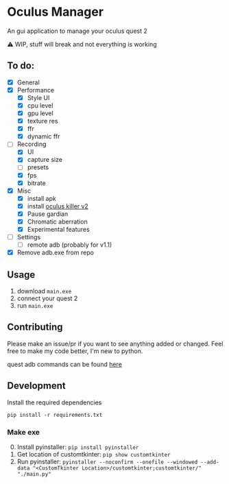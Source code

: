 # Oculus Manager
An gui application to manage your oculus quest 2

⚠️ WIP, stuff will break and not everything is working

## To do:
- [x] General
- [x] Performance
    - [x] Style UI
    - [x] cpu level
    - [x] gpu level
    - [x] texture res
    - [x] ffr
    - [x] dynamic ffr
- [ ] Recording
    - [x] UI
    - [x] capture size
    - [ ] presets
    - [x] fps
    - [x] bitrate
- [x] Misc
    - [x] install apk
    - [x] install [oculus killer v2](https://github.com/LibreQuest/OculusKiller)
    - [x] Pause gardian
    - [x] Chromatic aberration
    - [x] Experimental features
- [ ] Settings
    - [ ] remote adb (probably for v1.1)
- [x] Remove adb.exe from repo

## Usage
1. download `main.exe`
2. connect your quest 2
3. run `main.exe`

## Contributing
Please make an issue/pr if you want to see anything added or changed. Feel free to make my code better, I'm new to python.

quest adb commands can be found [here](https://smartglasseshub.com/quest-2-adb-commands/)

## Development
Install the required dependencies

`pip install -r requirements.txt`

### Make exe
0. Install pyinstaller:
`pip install pyinstaller`
1. Get location of customtkinter:
`pip show customtkinter`
2. Run pyinstaller:
`pyinstaller --noconfirm --onefile --windowed --add-data "<CustomTkinter Location>/customtkinter;customtkinter/"  "./main.py"`